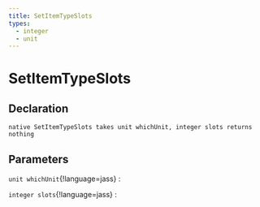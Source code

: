 ```yaml
---
title: SetItemTypeSlots
types:
  - integer
  - unit
---
```


# SetItemTypeSlots

## Declaration

```jass
native SetItemTypeSlots takes unit whichUnit, integer slots returns nothing
```

## Parameters
`unit whichUnit`{!language=jass}
: 

`integer slots`{!language=jass}
: 
